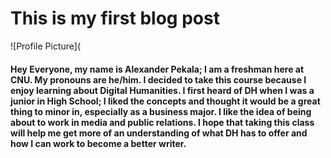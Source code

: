 # This is my first blog post


![Profile Picture](
#### Hey Everyone, my name is Alexander Pekala; I am a freshman here at CNU. My pronouns are he/him. I decided to take this course because I enjoy learning about Digital Humanities. I first heard of DH when I was a junior in High School; I liked the concepts and thought it would be a great thing to minor in, especially as a business major. I like the idea of being about to work in media and public relations. I hope that taking this class will help me get more of an understanding of what DH has to offer and how I can work to become a better writer. 

